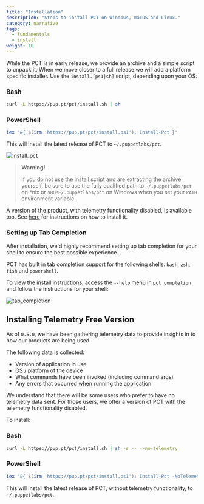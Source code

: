 ```yaml
---
title: "Installation"
description: "Steps to install PCT on Windows, macOS and Linux."
category: narrative
tags:
  - fundamentals
  - install
weight: 10
---
```


While the PCT is in early release, we provide an archive and a simple script to unpack it. When we move closer to a full release we will add a platform specific installer. Use the `install.[ps1|sh]` script, depending upon your OS:

### Bash

```bash
curl -L https://pup.pt/pct/install.sh | sh
```

### PowerShell

```powershell
iex "&{ $(irm 'https://pup.pt/pct/install.ps1'); Install-Pct }"
```

This will install the latest release of PCT to `~/.puppetlabs/pct`.

![install_pct](https://github.com/puppetlabs/pct/blob/main/docs/_resources/install_and_export_path.gif?raw=true)

> **Warning!**
>
> If you do not use the install script and are extracting the archive yourself, be sure to use the fully qualified path to `~/.puppetlabs/pct` on *nix or `$HOME/.puppetlabs/pct` on Windows when you set your `PATH` environment variable.

A version of the product, with telemetry functionality disabled, is available too.
See [here](#installing-telemetry-free-version) for instructions on how to install it.

### Setting up Tab Completion

After installation, we'd highly recommend setting up tab completion for your shell to ensure the best possible experience.

PCT has built in tab completion support for the following shells: `bash`, `zsh`, `fish` and `powershell`.

To view the install instructions, access the `--help` menu in `pct completion` and follow the instructions for your shell:

![tab_completion](https://github.com/puppetlabs/pct/blob/main/docs/_resources/completion_setup.gif?raw=true)

## Installing Telemetry Free Version

As of `0.5.0`, we have been gathering telemetry data to provide insights in to how our products are being used.

The following data is collected:

- Version of application in use
- OS / platform of the device
- What commands have been invoked (including command args)
- Any errors that occurred when running the application

We understand that there will be some users who prefer to have no telemetry data sent.
For those users, we offer a version of PCT with the telemetry functionality disabled.

To install:

### Bash

```bash
curl -L https://pup.pt/pct/install.sh | sh -s -- --no-telemetry
```

### PowerShell

```powershell
iex "&{ $(irm 'https://pup.pt/pct/install.ps1'); Install-Pct -NoTelemetry }"
```

This will install the latest release of PCT, without telemetry functionality, to `~/.puppetlabs/pct`.
